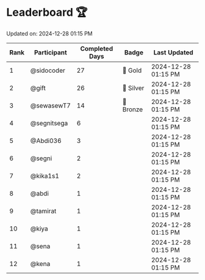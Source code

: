 # Leaderboard 🏆

Updated on: 2024-12-28 01:15 PM

| Rank | Participant       | Completed Days | Badge      | Last Updated         |
|------|-------------------|----------------|------------|----------------------|
| 1    | @sidocoder        | 27             | 🏅 Gold     | 2024-12-28 01:15 PM |
| 2    | @gift             | 26             | 🥈 Silver   | 2024-12-28 01:15 PM |
| 3    | @sewasewT7        | 14             | 🥉 Bronze   | 2024-12-28 01:15 PM |
| 4    | @segnitsega       | 6              |            | 2024-12-28 01:15 PM |
| 5    | @Abdi036          | 3              |            | 2024-12-28 01:15 PM |
| 6    | @segni            | 2              |            | 2024-12-28 01:15 PM |
| 7    | @kika1s1          | 2              |            | 2024-12-28 01:15 PM |
| 8    | @abdi             | 1              |            | 2024-12-28 01:15 PM |
| 9    | @tamirat          | 1              |            | 2024-12-28 01:15 PM |
| 10   | @kiya             | 1              |            | 2024-12-28 01:15 PM |
| 11   | @sena             | 1              |            | 2024-12-28 01:15 PM |
| 12   | @kena             | 1              |            | 2024-12-28 01:15 PM |
